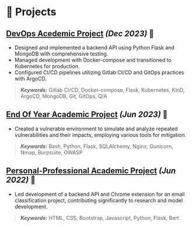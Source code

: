 # 🧪 Projects

## [DevOps Acedemic Project](https://gitlab.com/OussemaJaouadi/miniprojetdevops) _(Dec 2023)_ 🔗
- Designed and implemented a backend API using Python Flask and MongoDB with comprehensive testing.
- Managed development with Docker-compose and transitioned to Kubernetes for production.
- Configured CI/CD pipelines utilizing Gitlab CI/CD and GitOps practices with ArgoCD.
> _**Keywords:**_  Gitlab CI/CD, Docker-compose, Flask, Kubernetes, KinD, ArgoCD, MongoDB, Git, GitOps, Q/A

## [End Of Year Academic Project](https://github.com/OussemaJaouadi/PForm) _(Jun 2023)_ 🔗
- Created a vulnerable environment to simulate and analyze repeated vulnerabilities and their impacts, employing various tools for
mitigation.
> _**Keywords:**_ Bash, Python, Flask, SQLAlchemy, Nginx, Gunicorn, Nmap, Burpsuite, OWASP

## [Personal-Professional Academic Project](https://github.com/OussemaJaouadi/PPP_Report) _(Jun 2022)_ 🔗
- Led development of a backend API and Chrome extension for an email classification project, contributing significantly to research and
model development.
> _**Keywords:**_ HTML, CSS, Bootstrap, Javascript, Python, Flask, Bert
